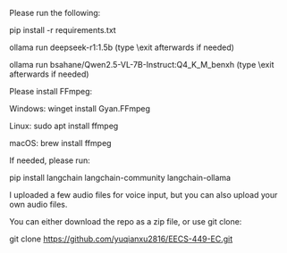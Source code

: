 Please run the following:

pip install -r requirements.txt

ollama run deepseek-r1:1.5b      (type \exit afterwards if needed)

ollama run bsahane/Qwen2.5-VL-7B-Instruct:Q4_K_M_benxh      (type \exit afterwards if needed)

Please install FFmpeg:

Windows: winget install Gyan.FFmpeg

Linux: sudo apt install ffmpeg

macOS: brew install ffmpeg


If needed, please run:

pip install langchain langchain-community langchain-ollama



I uploaded a few audio files for voice input, but you can also upload your own audio files.

You can either download the repo as a zip file, or use git clone:

git clone https://github.com/yuqianxu2816/EECS-449-EC.git

